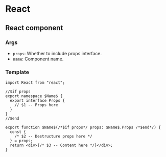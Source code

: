 # React

## React component

### Args

- `props`: Whether to include props interface.
- `name`: Component name.

### Template

```tsx
import React from "react";

//$if props
export namespace $Name$ {
  export interface Props {
    // $1 -- Props here
  }
}
//$end

export function $Name$(/*$if props*/ props: $Name$.Props /*$end*/) {
  const {
    /* $2 -- Destructure props here */
  } = props;
  return <div>{/* $3 -- Content here */}</div>;
}
```
